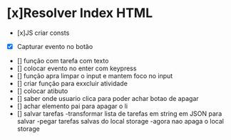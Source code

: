 # [x]Resolver Index HTML

- [x]JS criar consts

- [x] Capturar evento no botão
- [] função com tarefa com texto
- [] colocar evento no enter com keypress
- [] função apra limpar o input e mantem foco no input
- [] criar função para exxcluir atividade
- [] colocar atibuto
- [] saber onde usuario clica para poder achar botao de apagar
- [] achar elemento pai para apagar o li
- [] salvar tarefas
-transformar lista de tarefas em string em JSON para salvar
-pegar tarefas salvas do local storage
-agora nao apaga o local storage